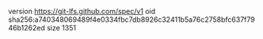 version https://git-lfs.github.com/spec/v1
oid sha256:a740348069489f4e0334fbc7db8926c32411b5a76c2758bfc637f7946b1262ed
size 1351
